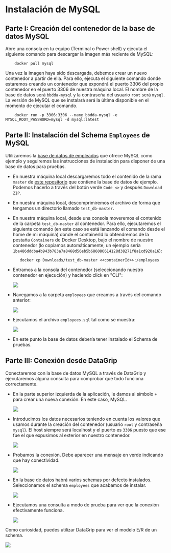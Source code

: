 Instalación de MySQL
====================

## Parte I: Creación del contenedor de la base de datos MySQL

Abre una consola en tu equipo (Terminal o Power shell) y ejecuta el siguiente comando para descargar la imagen más reciente de MySQL:

        docker pull mysql

Una vez la imagen haya sido descargada, debemos crear un nuevo contenedor a partir de ella. Para ello, ejecuta el siguiente comando donde estaremos creando un contenedor que expondrá el puerto 3306 del propio contenedor en el puerto 3306 de nuestra máquina local. El nombre de la base de datos será ``bbdda-mysql`` y la contraseña del usuario ``root`` será ``mysql``. La versión de MySQL que se instalará será la última disponible en el momento de ejecutar el comando.

        docker run -p 3306:3306 --name bbdda-mysql -e MYSQL_ROOT_PASSWORD=mysql -d mysql:latest

## Parte II: Instalación del Schema ``Employees`` de MySQL

 Utilizaremos la [base de datos de empleados](https://dev.mysql.com/doc/employee/en/employees-installation.html) que ofrece MySQL como ejemplo y seguiremos las instrucciones de instalación para disponer de una base de datos para pruebas.

   - En nuestra máquina local descargaremos todo el contenido de la rama ``master`` de [este repositorio](https://github.com/datacharmer/test_db) que contiene la base de datos de ejemplo. Podemos hacerlo a través del botón verde ``Code <>`` y después ``Download ZIP``.
   - En nuestra máquina local, descomprimiremos el archivo de forma que tengamos un directorio llamado ``test_db-master``.
   - En nuestra máquina local, desde una consola moveremos el contenido de la carpeta ``test_db-master`` al contenedor. Para ello, ejecutaremos el siguiente comando (en este caso se está lanzando el comando desde el home de mi máquina) donde el containerId lo obtendremos de la pestaña ``Containers`` de Docker Desktop, bajo el nombre de nuestro contenedor (lo copiamos automáticamente, un ejemplo sería ``1ba486dddba4b943b783a7a8468d56eb5b686086614128d38271f8a1cd920a16``):

            docker cp Downloads/test_db-master <<containerId>>:/employees
     
   - Entramos a la consola del contenedor (seleccionando nuestro contenedor en ejecución) y haciendo click en "CLI":
     
     <img src="https://raw.githubusercontent.com/UnirCs/BBDDA-GLOBAL/master/Tema_1/00_Resources/imgs/1_docker%20modo%20cli.png">
     
   - Navegamos a la carpeta ``employees`` que creamos a través del comando anterior:
     
     <img src="https://raw.githubusercontent.com/UnirCs/BBDDA-GLOBAL/master/Tema_1/00_Resources/imgs/2_docker%20entrando%20a%20carpeta.png">
     
   - Ejecutamos el archivo ``employees.sql`` tal como se muestra:
     
     <img src="https://raw.githubusercontent.com/UnirCs/BBDDA-GLOBAL/master/Tema_1/00_Resources/imgs/3_creando%20schema.png">
     
   - En este punto la base de datos debería tener instalado el Schema de pruebas.

## Parte III: Conexión desde DataGrip

Conectaremos con la base de datos MySQL a través de DataGrip y ejecutaremos alguna consulta para comprobar que todo funciona correctamente.

   - En la parte superior izquierda de la aplicación, le damos al símbolo ``+`` para crear una nueva conexión. En este caso, MySQL.
     
     <img src="https://raw.githubusercontent.com/UnirCs/BBDDA-GLOBAL/master/Tema_1/00_Resources/imgs/4_Seleccion%20de%20db.png">
     
   - Introducimos los datos necesarios teniendo en cuenta los valores que usamos durante la creación del contenedor (usuario ``root`` y contraseña ``mysql``). El host siempre será localhost y el puerto es ``3306`` puesto que ese fue el que expusimos al exterior en nuestro contenedor.
     
     <img src="https://raw.githubusercontent.com/UnirCs/BBDDA-GLOBAL/master/Tema_1/00_Resources/imgs/5_Setup%20de%20db%20mysql.png">
     
   - Probamos la conexión. Debe aparecer una mensaje en verde indicando que hay conectividad.
     
     <img src="https://raw.githubusercontent.com/UnirCs/BBDDA-GLOBAL/master/Tema_1/00_Resources/imgs/6_Setup%20de%20db%20mysql%20ok.png">
     
   - En la base de datos habrá varios schemas por defecto instalados. Seleccionamos el schema ``employees`` que acabamos de instalar.
     
     <img src="https://raw.githubusercontent.com/UnirCs/BBDDA-GLOBAL/master/Tema_1/00_Resources/imgs/7_seleccion%20de%20schema.png">
     
   - Ejecutamos una consulta a modo de prueba para ver que la conexión efectivamente funciona.
  
     <img src="https://raw.githubusercontent.com/UnirCs/BBDDA-GLOBAL/master/Tema_1/00_Resources/imgs/9_ejecucion%20de%20sentencia%20sql.png">


Como curiosidad, puedes utilizar DataGrip para ver el modelo E/R de un schema.

   <img src="https://raw.githubusercontent.com/UnirCs/BBDDA-GLOBAL/master/Tema_1/00_Resources/imgs/8_vista%20de%20diagrama.png">
